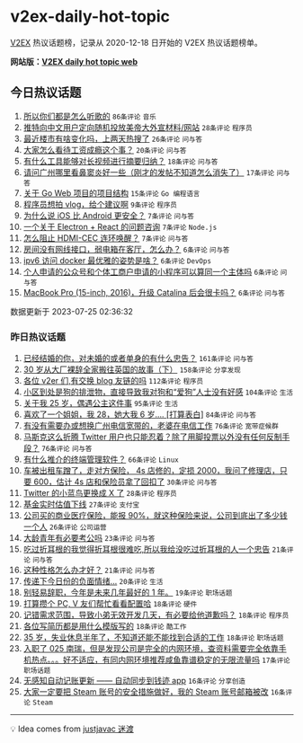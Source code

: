 # v2ex-daily-hot-topic

[V2EX](https://www.v2ex.com/) 热议话题榜，记录从 2020-12-18 日开始的 V2EX 热议话题榜单。

**网站版：[V2EX daily hot topic web](https://boojack.github.io/v2ex-daily-hot-topic-web/)**

## 今日热议话题

<!-- TODAY BEGIN -->

1. [所以你们都是怎么听歌的](https://www.v2ex.com/t/959420) `86条评论` `音乐`
1. [推特向中文用户定向随机投放美帝大外宣材料/网站](https://www.v2ex.com/t/959433) `28条评论` `程序员`
1. [最近楼市有啥变化吗，上两天热搜了](https://www.v2ex.com/t/959432) `26条评论` `问与答`
1. [大家怎么看待工资成瘾这个事？](https://www.v2ex.com/t/959427) `20条评论` `问与答`
1. [有什么工具能够对长视频进行摘要归纳？](https://www.v2ex.com/t/959408) `18条评论` `问与答`
1. [请问广州哪里看鼻窦炎好一些（刚才的发帖不知道怎么消失了）](https://www.v2ex.com/t/959413) `17条评论` `问与答`
1. [关于 Go Web 项目的项目结构](https://www.v2ex.com/t/959430) `15条评论` `Go 编程语言`
1. [程序员想拍 vlog，给个建议啊](https://www.v2ex.com/t/959421) `9条评论` `程序员`
1. [为什么说 iOS 比 Android 更安全？](https://www.v2ex.com/t/959431) `7条评论` `问与答`
1. [一个关于 Electron + React 的问题咨询](https://www.v2ex.com/t/959429) `7条评论` `Node.js`
1. [怎么阻止 HDMI-CEC 连环唤醒？](https://www.v2ex.com/t/959422) `7条评论` `问与答`
1. [房间没有网线接口，弱电箱在客厅，怎么办？](https://www.v2ex.com/t/959439) `6条评论` `问与答`
1. [ipv6 访问 docker 最优雅的姿势是啥？](https://www.v2ex.com/t/959423) `6条评论` `DevOps`
1. [个人申请的公众号和个体工商户申请的小程序可以算同一个主体吗](https://www.v2ex.com/t/959412) `6条评论` `问与答`
1. [MacBook Pro (15-inch, 2016)，升级 Catalina 后会很卡吗？](https://www.v2ex.com/t/959406) `6条评论` `问与答`

数据更新于 2023-07-25 02:36:32

<!-- TODAY END -->

### 昨日热议话题

<!-- YESTERDAY BEGIN -->

1. [已经结婚的你，对未婚的或者单身的有什么忠告？](https://www.v2ex.com/t/959198) `161条评论` `问与答`
1. [30 岁从大厂裸辞全家搬往英国的故事（下）](https://www.v2ex.com/t/959091) `158条评论` `分享发现`
1. [各位 v2er 们,有交换 blog 友链的吗](https://www.v2ex.com/t/959167) `112条评论` `程序员`
1. [小区到处是狗的排泄物，直接导致我对狗和“爱狗”人士没有好感](https://www.v2ex.com/t/959099) `104条评论` `生活`
1. [关于我 25 岁，偶遇公主这件事](https://www.v2ex.com/t/959112) `95条评论` `生活`
1. [喜欢了一个姐姐，我 28，她大我 6 岁.... [打算表白]](https://www.v2ex.com/t/959145) `84条评论` `问与答`
1. [有没有需要办或想换广州电信宽带的，老婆在电信工作](https://www.v2ex.com/t/959100) `76条评论` `宽带症候群`
1. [马斯克这么折腾 Twitter 用户也只能忍着？除了用脚投票以外没有任何反制手段？](https://www.v2ex.com/t/959122) `76条评论` `问与答`
1. [有什么推介的终端管理软件？](https://www.v2ex.com/t/959114) `66条评论` `Linux`
1. [车被出租车蹭了，走对方保险， 4s 店修的，定损 2000，我问了修理店，只要 600，估计 4s 店和保险员拿了回扣了](https://www.v2ex.com/t/959268) `30条评论` `问与答`
1. [Twitter 的小蓝鸟更换成 X 了](https://www.v2ex.com/t/959367) `28条评论` `程序员`
1. [基金实时估值下线](https://www.v2ex.com/t/959163) `27条评论` `支付宝`
1. [公司买的商业医疗保险，能报 90%，就这种保险来说，公司到底出了多少钱一个人](https://www.v2ex.com/t/959245) `26条评论` `公司运营`
1. [大龄青年有必要考公吗](https://www.v2ex.com/t/959101) `23条评论` `问与答`
1. [吃过折耳根的我觉得折耳根很难吃,所以我给没吃过折耳根的人一个忠告](https://www.v2ex.com/t/959286) `21条评论` `问与答`
1. [这种性格怎么办才好？](https://www.v2ex.com/t/959205) `21条评论` `问与答`
1. [传递下今日份的负面情绪…](https://www.v2ex.com/t/959165) `20条评论` `生活`
1. [别轻易辞职，今年是未来几年最好的 1 年。](https://www.v2ex.com/t/959330) `19条评论` `职场话题`
1. [打算攒个 PC, V 友们帮忙看看配置哈](https://www.v2ex.com/t/959356) `18条评论` `硬件`
1. [记错需求范围，导致小弟无效开发几天，有必要给他道歉吗？](https://www.v2ex.com/t/959338) `18条评论` `程序员`
1. [各位写简历都是用什么模版写的](https://www.v2ex.com/t/959149) `18条评论` `酷工作`
1. [35 岁，失业休息半年了，不知道还能不能找到合适的工作](https://www.v2ex.com/t/959148) `18条评论` `职场话题`
1. [入职了 025 南瑞，但是发现公司是完全的内网环境，查资料需要完全依靠手机热点。。。好不适应，有同内网环境推荐咸鱼靠谱稳定的无限流量吗](https://www.v2ex.com/t/959303) `17条评论` `职场话题`
1. [无感知自动记账更新 —— 自动同步到钱迹 app](https://www.v2ex.com/t/959285) `16条评论` `分享创造`
1. [大家一定要把 Steam 账号的安全措施做好，我的 Steam 账号邮箱被改](https://www.v2ex.com/t/959182) `16条评论` `Steam`

<!-- YESTERDAY END -->

---

💡 Idea comes from [justjavac 迷渡](https://github.com/justjavac/)
